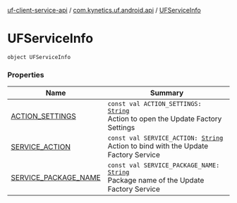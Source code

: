 [uf-client-service-api](../../index.md) / [com.kynetics.uf.android.api](../index.md) / [UFServiceInfo](./index.md)

# UFServiceInfo

`object UFServiceInfo`

### Properties

| Name | Summary |
|---|---|
| [ACTION_SETTINGS](-a-c-t-i-o-n_-s-e-t-t-i-n-g-s.md) | `const val ACTION_SETTINGS: `[`String`](https://kotlinlang.org/api/latest/jvm/stdlib/kotlin/-string/index.html)<br>Action to open the Update Factory Settings |
| [SERVICE_ACTION](-s-e-r-v-i-c-e_-a-c-t-i-o-n.md) | `const val SERVICE_ACTION: `[`String`](https://kotlinlang.org/api/latest/jvm/stdlib/kotlin/-string/index.html)<br>Action to bind with the Update Factory Service |
| [SERVICE_PACKAGE_NAME](-s-e-r-v-i-c-e_-p-a-c-k-a-g-e_-n-a-m-e.md) | `const val SERVICE_PACKAGE_NAME: `[`String`](https://kotlinlang.org/api/latest/jvm/stdlib/kotlin/-string/index.html)<br>Package name of the Update Factory Service |
